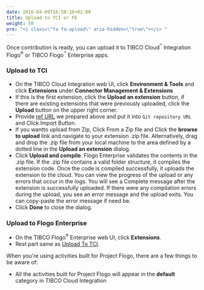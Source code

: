 ```yaml
---
date: 2016-04-09T16:50:16+02:00
title: Upload to TCI or FE
weight: 58
pre: "<i class=\"fa fa-upload\" aria-hidden=\"true\"></i> "
---
```


Once contribution is ready, you can upload it to TIBCO Cloud<sup>&trade;</sup> Integration Flogo<sup>&reg;</sup> or TIBCO Flogo<sup>&trade;</sup> Enterprise apps.

### Upload to TCI

* On the TIBCO Cloud Integration web UI, click **Environment & Tools** and click **Extensions** under **Connector Management & Extensions**
* If this is the first extension, click the **Upload an extension** button, if there are existing extensions that were previously uploaded, click the **Upload** button on the upper right corner.
* Provide [ref URL](#prepare-a-ref) we prepared above and put it into `Git repository URL` and Click Import Button.
* If you wantto upload from Zip, Click From a Zip file and Click the **browse to upload** link and navigate to your extension .zip file. Alternatively, drag and drop the .zip file from your local machine to the area defined by a dotted line in the **Upload an extension** dialog.
* Click **Upload and compile**. Flogo Enterprise validates the contents in the .zip file. If the .zip file contains a valid folder structure, it compiles the extension code. Once the code is compiled successfully, it uploads the extension to the cloud. You can view the progress of the upload or any errors that occur in the logs. You will see a Complete message after the extension is successfully uploaded. If there were any compilation errors during the upload, you see an error message and the upload exits. You can copy-paste the error message if need be.
* Click **Done** to close the dialog.

### Upload to Flogo Enterprise
* On the TIBCO Flogo<sup>&reg;</sup> Enterprise web UI, click **Extensions**.
* Rest part same as [Upload To TCI](#upload-to-tci).

When you're using activities built for Project Flogo, there are a few things to be aware of:

* All the activities built for Project Flogo will appear in the **default** category in TIBCO Cloud Integration 
